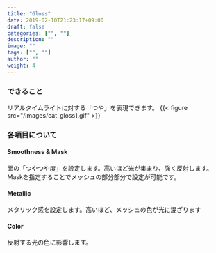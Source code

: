 ```yaml
---
title: "Gloss"
date: 2019-02-10T21:23:17+09:00
draft: false
categories: ["", ""]
description: ""
image: ""
tags: ["", ""]
author: ""
weight: 4
---
```


### できること
リアルタイムライトに対する「つや」を表現できます。
{{< figure src="/images/cat_gloss1.gif" >}}
### 各項目について
#### Smoothness & Mask
面の「つやつや度」を設定します。高いほど光が集まり、強く反射します。  
Maskを指定することでメッシュの部分部分で設定が可能です。  
#### Metallic
メタリック感を設定します。高いほど、メッシュの色が光に混ざります
#### Color
反射する光の色に影響します。